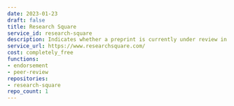 ```yaml
---
date: 2023-01-23
draft: false
title: Research Square
service_id: research-square
description: Indicates whether a preprint is currently under review in a journal.
service_url: https://www.researchsquare.com/
cost: completely_free
functions:
- endorsement
- peer-review
repositories:
- research-square
repo_count: 1
---
```



